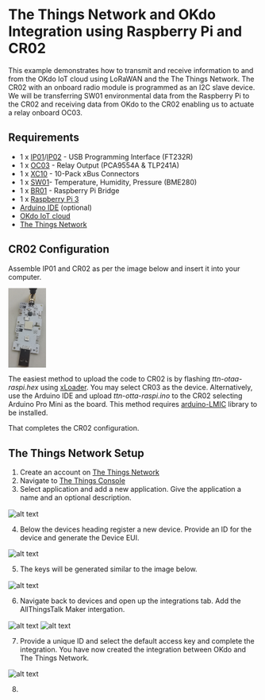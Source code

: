 # The Things Network and OKdo Integration using Raspberry Pi and CR02

This example demonstrates how to transmit and receive information to and from the OKdo IoT cloud using LoRaWAN and the The Things Network. The CR02 with an onboard radio module is programmed as an I2C slave device. We will be transferring SW01 environmental data from the Raspberry Pi to the CR02 and receiving data from OKdo to the CR02 enabling us to actuate a relay onboard OC03.

## Requirements

- 1 x [IP01](https://xinabox.cc/products/ip01)/[IP02](https://xinabox.cc/products/ip02) - USB Programming Interface (FT232R)
- 1 x [OC03](https://xinabox.cc/products/oc03) - Relay Output (PCA9554A & TLP241A)
- 1 x [XC10](https://xinabox.cc/products/xc10) - 10-Pack xBus Connectors
- 1 x [SW01](https://xinabox.cc/products/sw01)- Temperature, Humidity, Pressure (BME280)
- 1 x [BR01](https://xinabox.cc/products/br01) - Raspberry Pi Bridge
- 1 x [Raspberry Pi 3](https://www.raspberrypi.org/products/raspberry-pi-3-model-b/)
- [Arduino IDE](https://www.arduino.cc/en/main/software) (optional)
- [OKdo IoT cloud](https://okdo.allthingstalk.com/)
- [The Things Network](https://thethingsnetwork.org)


## CR02 Configuration

Assemble IP01 and CR02 as per the image below and insert it into your computer.

<img src="https://github.com/xinabox/arduino-LMIC/blob/master/extras/ip01cr02.jpg" alt="alt text" width="15%" height="auto" align="center">

The easiest method to upload the code to CR02 is by flashing *ttn-otaa-raspi.hex* using [xLoader](https://github.com/xinabox/xLoader). You may select CR03 as the device. Alternatively, use the Arduino IDE and upload *ttn-otta-raspi.ino* to the CR02 selecting Arduino Pro Mini as the board. This method requires [arduino-LMIC](https://github.com/xinabox/arduino-LMIC) library to be installed.

That completes the CR02 configuration.

## The Things Network Setup

1. Create an account on [The Things Network](https://thethingsnetwork.org)
2. Navigate to [The Things Console](https://console.thethingsnetwork.org)
3. Select application and add a new application. Give the application a name and an optional description.

<img src="https://github.com/xinabox/arduino-LMIC/blob/master/extras/ttn1.jpg" alt="alt text" width="15%" height="auto" align="center">

4. Below the devices heading register a new device. Provide an ID for the device and generate the Device EUI.

<img src="https://github.com/xinabox/arduino-LMIC/blob/master/extras/ttn2.jpg" alt="alt text" width="15%" height="auto" align="center">

5. The keys will be generated similar to the image below.

<img src="https://github.com/xinabox/arduino-LMIC/blob/master/extras/ttn3.jpg" alt="alt text" width="15%" height="auto" align="center">

6. Navigate back to devices and open up the integrations tab. Add the AllThingsTalk Maker intergation.

<img src="https://github.com/xinabox/arduino-LMIC/blob/master/extras/ttn4.jpg" alt="alt text" width="15%" height="auto" align="center">

<img src="https://github.com/xinabox/arduino-LMIC/blob/master/extras/ttn5.jpg" alt="alt text" width="15%" height="auto" align="center">

7. Provide a unique ID and select the default access key and complete the integration. You have now created the integration between OKdo and The Things Network.

<img src="https://github.com/xinabox/arduino-LMIC/blob/master/extras/ttn6.jpg" alt="alt text" width="15%" height="auto" align="center">

8. 
